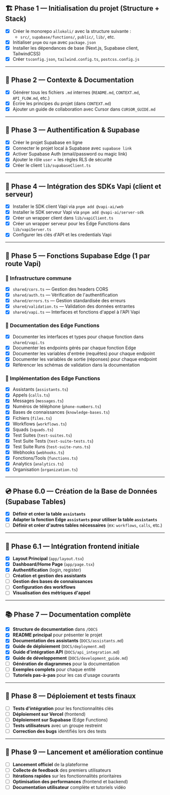 ## 🏗️ Phase 1 — Initialisation du projet (Structure + Stack)
- [x] Créer le monorepo `allokoli/` avec la structure suivante :
  - `src/`, `supabase/functions/`, `public/`, `lib/`, etc.
- [x] Initialiser `pnpm` ou `npm` avec `package.json`
- [x] Installer les dépendances de base (Next.js, Supabase client, TailwindCSS)
- [x] Créer `tsconfig.json`, `tailwind.config.ts`, `postcss.config.js`

---

## 🧠 Phase 2 — Contexte & Documentation
- [x] Générer tous les fichiers `.md` internes (`README.md`, `CONTEXT.md`, `API_FLOW.md`, etc.)
- [x] Écrire les principes du projet (dans `CONTEXT.md`)
- [x] Ajouter un guide de collaboration avec Cursor dans `CURSOR_GUIDE.md`

---

## 🔐 Phase 3 — Authentification & Supabase
- [x] Créer le projet Supabase en ligne
- [x] Connecter le projet local à Supabase avec `supabase link`
- [x] Activer Supabase Auth (email/password ou magic link)
- [x] Ajouter le rôle `user` + les règles RLS de sécurité
- [x] Créer le client `lib/supabaseClient.ts`

---

## 🧩 Phase 4 — Intégration des SDKs Vapi (client et serveur)
- [x] Installer le SDK client Vapi via `pnpm add @vapi-ai/web`
- [x] Installer le SDK serveur Vapi via `pnpm add @vapi-ai/server-sdk`
- [x] Créer un wrapper client dans `lib/vapiClient.ts`
- [x] Créer un wrapper serveur pour les Edge Functions dans `lib/vapiServer.ts`
- [x] Configurer les clés d'API et les credentials Vapi

---

## 🧠 Phase 5 — Fonctions Supabase Edge (1 par route Vapi)

### 🔹 Infrastructure commune
- [x] `shared/cors.ts` — Gestion des headers CORS
- [x] `shared/auth.ts` — Vérification de l'authentification
- [x] `shared/errors.ts` — Gestion standardisée des erreurs
- [x] `shared/validation.ts` — Validation des données entrantes
- [x] `shared/vapi.ts` — Interfaces et fonctions d'appel à l'API Vapi

### 🔹 Documentation des Edge Functions
- [x] Documenter les interfaces et types pour chaque fonction dans `shared/vapi.ts`
- [x] Documenter les endpoints gérés par chaque fonction Edge
- [x] Documenter les variables d'entrée (requêtes) pour chaque endpoint
- [x] Documenter les variables de sortie (réponses) pour chaque endpoint
- [x] Référencer les schémas de validation dans la documentation

### 🔹 Implémentation des Edge Functions
- [x] Assistants (`assistants.ts`)
- [x] Appels (`calls.ts`)
- [x] Messages (`messages.ts`)
- [x] Numéros de téléphone (`phone-numbers.ts`)
- [x] Bases de connaissances (`knowledge-bases.ts`)
- [x] Fichiers (`files.ts`)
- [x] Workflows (`workflows.ts`)
- [x] Squads (`squads.ts`)
- [x] Test Suites (`test-suites.ts`)
- [x] Test Suite Tests (`test-suite-tests.ts`)
- [x] Test Suite Runs (`test-suite-runs.ts`)
- [x] Webhooks (`webhooks.ts`)
- [x] Fonctions/Tools (`functions.ts`)
- [x] Analytics (`analytics.ts`)
- [x] Organisation (`organization.ts`)

---

## 💿 Phase 6.0 — Création de la Base de Données (Supabase Tables)
- [x] **Définir et créer la table `assistants`**
- [x] **Adapter la fonction Edge `assistants` pour utiliser la table `assistants`**
- [ ] **Définir et créer d'autres tables nécessaires** (ex: `workflows`, `calls`, etc.)

---

## 🧪 Phase 6.1 — Intégration frontend initiale
- [x] **Layout Principal** (`app/layout.tsx`)
- [x] **Dashboard/Home Page** (`app/page.tsx`)
- [x] **Authentification** (login, register)
- [ ] **Création et gestion des assistants**
- [ ] **Gestion des bases de connaissances**
- [ ] **Configuration des workflows**
- [ ] **Visualisation des métriques d'appel**

---

## 📚 Phase 7 — Documentation complète
- [x] **Structure de documentation** dans `/DOCS`
- [x] **README principal** pour présenter le projet
- [x] **Documentation des assistants** (`DOCS/assistants.md`)
- [x] **Guide de déploiement** (`DOCS/deployment.md`)
- [x] **Guide d'intégration API** (`DOCS/api_integration.md`)
- [x] **Guide de développement** (`DOCS/development_guide.md`)
- [ ] **Génération de diagrammes** pour la documentation
- [ ] **Exemples complets** pour chaque entité
- [ ] **Tutoriels pas-à-pas** pour les cas d'usage courants

---

## 🚀 Phase 8 — Déploiement et tests finaux
- [ ] **Tests d'intégration** pour les fonctionnalités clés
- [ ] **Déploiement sur Vercel** (frontend)
- [ ] **Déploiement sur Supabase** (Edge Functions)
- [ ] **Tests utilisateurs** avec un groupe restreint
- [ ] **Correction des bugs** identifiés lors des tests

---

## 🎯 Phase 9 — Lancement et amélioration continue
- [ ] **Lancement officiel** de la plateforme
- [ ] **Collecte de feedback** des premiers utilisateurs
- [ ] **Itérations rapides** sur les fonctionnalités prioritaires
- [ ] **Optimisation des performances** (frontend et backend)
- [ ] **Documentation utilisateur** complète et tutoriels vidéo 